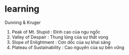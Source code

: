# learning
Dunning & Kruger
1. Peak of Mt. Stupid   : Đỉnh cao của ngu ngốc
2. Valley of Despair    : Thung lũng của sự thất vọng
3. Slope of Enlightment : Cơn dốc của sự khai sáng
4. Plateau of Sustainability : Cao nguyên của sự bền vững

